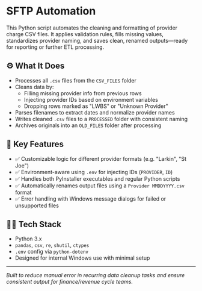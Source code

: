 # SFTP Automation

This Python script automates the cleaning and formatting of provider charge CSV files. It applies validation rules, fills missing values, standardizes provider naming, and saves clean, renamed outputs—ready for reporting or further ETL processing.

## ⚙️ What It Does

- Processes all `.csv` files from the `CSV_FILES` folder
- Cleans data by:
  - Filling missing provider info from previous rows
  - Injecting provider IDs based on environment variables
  - Dropping rows marked as "LWBS" or "Unknown Provider"
- Parses filenames to extract dates and normalize provider names
- Writes cleaned `.csv` files to a `PROCESSED` folder with consistent naming
- Archives originals into an `OLD_FILES` folder after processing

## 🧠 Key Features

- ✅ Customizable logic for different provider formats (e.g. "Larkin", "St Joe")
- ✅ Environment-aware using `.env` for injecting IDs (`PROVIDER`, `ID`)
- ✅ Handles both PyInstaller executables and regular Python scripts
- ✅ Automatically renames output files using a `Provider MMDDYYYY.csv` format
- ✅ Error handling with Windows message dialogs for failed or unsupported files

## 👨‍💻 Tech Stack

- Python 3.x
- `pandas`, `csv`, `re`, `shutil`, `ctypes`
- `.env` config via `python-dotenv`
- Designed for internal Windows use with minimal setup

---

*Built to reduce manual error in recurring data cleanup tasks and ensure consistent output for finance/revenue cycle teams.*
